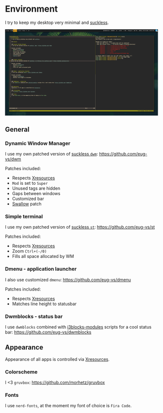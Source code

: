 # Environment
I try to keep my desktop very minimal and [suckless](https://suckless.org).

![docs screenshot](../../Pictures/Porn/docs.png)

## General

### Dynamic Window Manager
I use my own patched version of [suckless `dwm`](https://dwm.suckless.org/): https://github.com/eug-vs/dwm

Patches included:
 - Respects [Xresources](../../.Xresources)
 - `Mod` is set to `Super`
 - Unused tags are hidden
 - Gaps between windows
 - Customized bar
 - [Swallow](https://dwm.suckless.org/patches/swallow/) patch


### Simple terminal
I use my own patched version of [suckless `st`](https://st.suckless.org/): https://github.com/eug-vs/st

Patches included:
 - Respects [Xresources](../../.Xresources)
 - Zoom `Ctrl+(-/0)`
 - Fills all space allocated by WM


### Dmenu - application launcher
I also use customized `dmenu`: https://github.com/eug-vs/dmenu

Patches included:
 - Respects [Xresources](../../.Xresources)
 - Matches line height to statusbar


### Dwmblocks - status bar
I use `dwmblocks` combined with [i3blocks-modules](https://github.com/cytopia/i3blocks-modules) scripts for a cool status bar: https://github.com/eug-vs/dwmblocks


## Appearance
Appearance of all apps is controlled via [Xresources](../../.Xresources).

### Colorscheme
I <3 `gruvbox`: https://github.com/morhetz/gruvbox

### Fonts
I use `nerd-fonts`, at the moment my font of choice is `Fira Code`.

